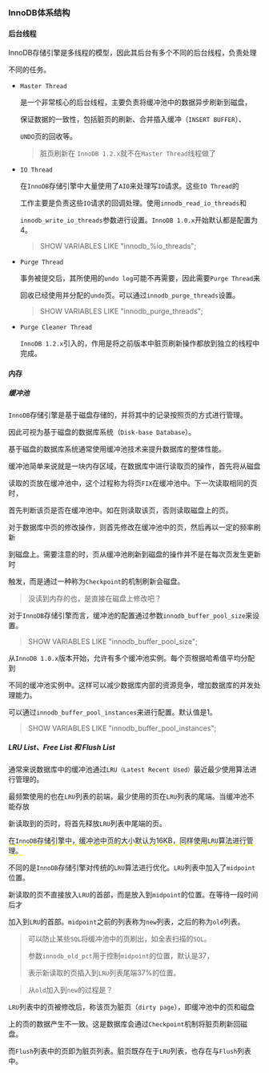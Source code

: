 ### InnoDB体系结构



#### 后台线程

InnoDB存储引擎是多线程的模型，因此其后台有多个不同的后台线程，负责处理

不同的任务。

* `Master Thread`

  是一个非常核心的后台线程，主要负责将缓冲池中的数据异步刷新到磁盘，

  保证数据的一致性，包括脏页的刷新、合并插入缓冲（`INSERT BUFFER`）、

  `UNDO`页的回收等。

  > 脏页刷新在 `InnoDB 1.2.x`就不在`Master Thread`线程做了

* `IO Thread`

  在`InnoDB`存储引擎中大量使用了`AIO`来处理写`IO`请求。这些`IO Thread`的

  工作主要是负责这些`IO`请求的回调处理。使用`innodb_read_io_threads`和

  `innodb_write_io_threads`参数进行设置。`InnoDB 1.0.x`开始默认都是配置为4。

  > SHOW VARIABLES LIKE "innodb_%io_threads";

* `Purge Thread`

  事务被提交后，其所使用的`undo log`可能不再需要，因此需要`Purge Thread`来

  回收已经使用并分配的`undo`页。可以通过`innodb_purge_threads`设置。

  > SHOW VARIABLES LIKE "innodb_purge_threads";

* `Purge Cleaner Thread`

  `InnoDB 1.2.x`引入的，作用是将之前版本中脏页刷新操作都放到独立的线程中完成。

  

#### 内存

##### 缓冲池

`InnoDB`存储引擎是基于磁盘存储的，并将其中的记录按照页的方式进行管理。

因此可视为基于磁盘的数据库系统（`Disk-base Database`）。

基于磁盘的数据库系统通常使用缓冲池技术来提升数据库的整体性能。



缓冲池简单来说就是一块内存区域，在数据库中进行读取页的操作，首先将从磁盘

读取的页放在缓冲池中，这个过程称为将页`FIX`在缓冲池中。下一次读取相同的页时，

首先判断该页是否在缓冲池中。如在则读取该页，否则读取磁盘上的页。



对于数据库中页的修改操作，则首先修改在缓冲池中的页，然后再以一定的频率刷新

到磁盘上。需要注意的时，页从缓冲池刷新到磁盘的操作并不是在每次页发生更新时

触发，而是通过一种称为`Checkpoint`的机制刷新会磁盘。

> 没读到内存的也，是直接在磁盘上修改吧？

对于`InnoDB`存储引擎而言，缓冲池的配置通过参数`innodb_buffer_pool_size`来设置。

> SHOW VARIABLES LIKE "innodb_buffer_pool_size";

从`InnoDB 1.0.x`版本开始，允许有多个缓冲池实例。每个页根据哈希值平均分配到

不同的缓冲池实例中。这样可以减少数据库内部的资源竞争，增加数据库的并发处理能力。

可以通过`innodb_buffer_pool_instances`来进行配置。默认值是1。

> SHOW VARIABLES LIKE "innodb_buffer_pool_instances";

##### LRU List、Free List 和 Flush List

通常来说数据库中的缓冲池通过`LRU（Latest Recent Used）`最近最少使用算法进行管理的。

最频繁使用的也在`LRU`列表的前端，最少使用的页在`LRU`列表的尾端。当缓冲池不能存放

新读取到的页时，将首先释放`LRU`列表中尾端的页。

<span style="border-bottom:2px dashed yellow;">在`InnoDB`存储引擎中，缓冲池中页的大小默认为16KB，同样使用`LRU`算法进行管理。</span>

不同的是`InnoDB`存储引擎对传统的`LRU`算法进行优化。`LRU`列表中加入了`midpoint`位置。

新读取的页不直接放入`LRU`的首部，而是放入到`midpoint`的位置。在等待一段时间后才

加入到`LRU`的首部。`midpoint`之前的列表称为`new`列表，之后的称为`old`列表。

> 可以防止某些`SQL`将缓冲池中的页刷出，如全表扫描的`SQL`。
>
> 参数`innodb_old_pct`用于控制`midpoint`的位置，默认是37，
>
> 表示新读取的页插入到`LRU`列表尾端37%的位置。

> 从`old`加入到`new`的过程是？

`LRU`列表中的页被修改后，称该页为脏页（`dirty page`），即缓冲池中的页和磁盘

上的页的数据产生不一致。这是数据库会通过`Checkpoint`机制将脏页刷新回磁盘。

而`Flush`列表中的页即为脏页列表。脏页既存在于`LRU`列表，也存在与`Flush`列表中。
